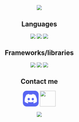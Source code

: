 <p align=center>
  <img src="https://github-readme-stats.vercel.app/api?username=MrBased&show_icons=true&theme=transparent&count_private=true&title_color=FFEE00&custom_title=Felipe%27s%20GitHub%20Stats&text_color=18A9FA&icon_color=1FD51F">
</p>
<h2 align=center>Languages</h2>
<p align=center>
  <img src="https://img.shields.io/badge/-Python-0064FF?logo=python&logoColor=FFF300">
  <img src="https://img.shields.io/badge/-JavaScript-FFF300?logo=javascript&logoColor=000000">
  <img src="https://img.shields.io/badge/-Ruby-FF0000?logo=ruby&logoColor=000000">
</p>
<h2 align=center>Frameworks/libraries</h2>
<p align=center>
  <img src="https://img.shields.io/badge/-Django-092E20?logo=django&logoColor=FFFFFF">
  <img src="https://img.shields.io/badge/-Pandas-150458?logo=pandas&logoColor=FFFFFF">
  <img src="https://img.shields.io/badge/-Ruby%20on%20Rails-CC0000?logo=rubyonrails&logoColor=FFFFFF">
  
</p>
<h2 align=center>Contact me</h2>
<p align=center>
  <a href="http://discordapp.com/users/271453671517061121"><img src="https://github.com/tandpfun/skill-icons/raw/main/icons/Discord.svg" width="50px" height="50px"></a>
  <a href="https://t.me/pipeeeeeeeeeeeeeeeeeeeeeeeeeeeee"><img src="https://www.svgrepo.com/show/349527/telegram.svg" width="50px" height="50px"></a>
</p>
<p align=center>
  <img src="https://lanyard.cnrad.dev/api/271453671517061121?borderRadius=40px&bg=000000">
</p>
